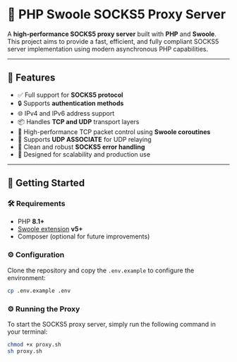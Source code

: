 # 🚀 PHP Swoole SOCKS5 Proxy Server

A **high-performance SOCKS5 proxy server** built with **PHP** and **Swoole**.  
This project aims to provide a fast, efficient, and fully compliant SOCKS5 server implementation using modern asynchronous PHP capabilities.

---

## 🔧 Features

- ✅ Full support for **SOCKS5 protocol**
- 🔒 Supports **authentication methods**
- 🌐 IPv4 and IPv6 address support
- 📦 Handles **TCP and UDP** transport layers
- 🚀 High-performance TCP packet control using **Swoole coroutines**
- 📡 Supports **UDP ASSOCIATE** for UDP relaying
- 🧠 Clean and robust **SOCKS5 error handling**
- 🧪 Designed for scalability and production use

---

## 📁 Getting Started

### 🛠 Requirements

- PHP **8.1+**
- [Swoole extension](https://www.swoole.co.uk/) **v5+**
- Composer (optional for future improvements)

### ⚙️ Configuration
Clone the repository and copy the `.env.example` to configure the environment:
```bash
cp .env.example .env
```

### ⚙️ Running the Proxy

To start the SOCKS5 proxy server, simply run the following command in your terminal:

```bash
chmod +x proxy.sh
sh proxy.sh
```



